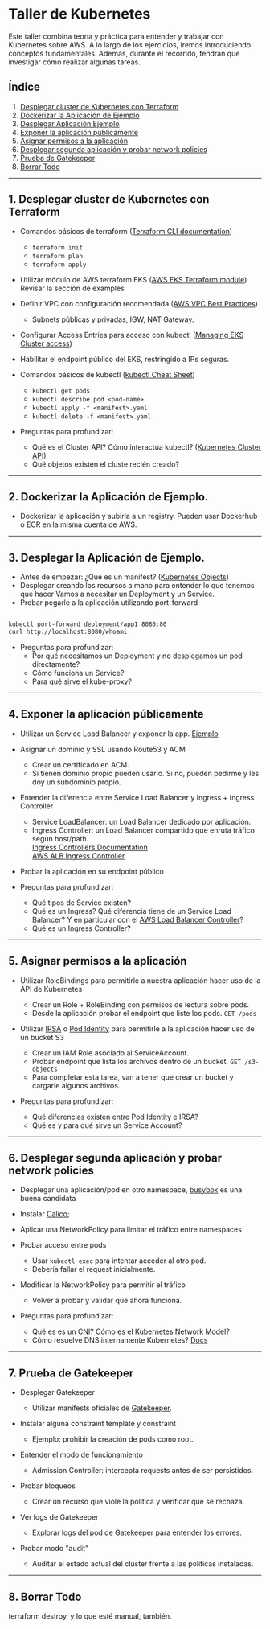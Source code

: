 # Taller de Kubernetes

Este taller combina teoría y práctica para entender y trabajar con Kubernetes sobre AWS. A lo largo de los ejercicios, iremos introduciendo conceptos fundamentales. Además, durante el recorrido, tendrán que investigar cómo realizar algunas tareas.

## Índice

1. [Desplegar cluster de Kubernetes con Terraform](#2-desplegar-cluster-de-kubernetes-con-terraform)
2. [Dockerizar la Aplicación de Ejemplo](#2-dockerizar-la-aplicación-de-ejemplo)
3. [Desplegar Aplicación Ejemplo](#3-desplegar-la-aplicación-de-ejemplo)
4. [Exponer la aplicación públicamente](#4-exponer-la-aplicación-públicamente)
5. [Asignar permisos a la aplicación](#5-asignar-permisos-a-la-aplicación)
6. [Desplegar segunda aplicación y probar network policies](#6-desplegar-segunda-aplicación-y-probar-network-policies)
7. [Prueba de Gatekeeper](#7-prueba-de-gatekeeper)
8. [Borrar Todo](#8-Borrar-Todo)
---

## 1. Desplegar cluster de Kubernetes con Terraform

- Comandos básicos de terraform ([Terraform CLI documentation](https://developer.hashicorp.com/terraform/cli))
  - `terraform init`
  - `terraform plan`
  - `terraform apply`
  
- Utilizar módulo de AWS terraform EKS ([AWS EKS Terraform module](https://registry.terraform.io/modules/terraform-aws-modules/eks/aws/latest))
Revisar la sección de examples

- Definir VPC con configuración recomendada ([AWS VPC Best Practices](https://docs.aws.amazon.com/vpc/latest/userguide/VPC_Scenarios.html))
  - Subnets públicas y privadas, IGW, NAT Gateway.

- Configurar Access Entries para acceso con kubectl ([Managing EKS Cluster access](https://docs.aws.amazon.com/eks/latest/userguide/access-control.html))

- Habilitar el endpoint público del EKS, restringido a IPs seguras.

- Comandos básicos de kubectl ([kubectl Cheat Sheet](https://kubernetes.io/docs/reference/kubectl/cheatsheet/))
  - `kubectl get pods`
  - `kubectl describe pod <pod-name>`
  - `kubectl apply -f <manifest>.yaml`
  - `kubectl delete -f <manifest>.yaml`

- Preguntas para profundizar:
    - Qué es el Cluster API? Cómo interactúa kubectl? ([Kubernetes Cluster API](https://cluster-api.sigs.k8s.io/))
    - Qué objetos existen el cluste recién creado? 

---
## 2. Dockerizar la Aplicación de Ejemplo. 

- Dockerizar la aplicación y subirla a un registry. Pueden usar Dockerhub o ECR en la misma cuenta de AWS. 

--- 
## 3. Desplegar la Aplicación de Ejemplo.  

- Antes de empezar: ¿Qué es un manifest? ([Kubernetes Objects](https://kubernetes.io/docs/concepts/overview/working-with-objects/kubernetes-objects/))
- Desplegar creando los recursos a mano para entender lo que tenemos que hacer
Vamos a necesitar un Deployment y un Service. 
- Probar pegarle a la aplicación utilizando port-forward

```bash 

kubectl port-forward deployment/app1 8080:80  
curl http://localhost:8080/whoami  
```

- Preguntas para profundizar:
    - Por qué necesitamos un Deployment y no desplegamos un pod directamente?
    - Cómo funciona un Service? 
    - Para qué sirve el kube-proxy?


---

## 4. Exponer la aplicación públicamente

- Utilizar un Service Load Balancer y exponer la app. [Ejemplo](https://docs.aws.amazon.com/eks/latest/userguide/auto-configure-nlb.html#_sample_service)
- Asignar un dominio y SSL usando Route53 y ACM
  - Crear un certificado en ACM.
  - Si tienen dominio propio pueden usarlo. Si no, pueden pedirme y les doy un subdominio propio. 

- Entender la diferencia entre Service Load Balancer y Ingress + Ingress Controller
  - Service LoadBalancer: un Load Balancer dedicado por aplicación.
  - Ingress Controller: un Load Balancer compartido que enruta tráfico según host/path.  
    [Ingress Controllers Documentation](https://kubernetes.io/docs/concepts/services-networking/ingress-controllers/)  
    [AWS ALB Ingress Controller](https://kubernetes-sigs.github.io/aws-load-balancer-controller/latest/)

- Probar la aplicación en su endpoint público

- Preguntas para profundizar:
    - Qué tipos de Service existen? 
    - Qué es un Ingress? Qué diferencia tiene de un Service Load Balancer? Y en particular con el [AWS Load Balancer Controller](https://kubernetes-sigs.github.io/aws-load-balancer-controller/latest/)?
    - Qué es un Ingress Controller?


---

## 5. Asignar permisos a la aplicación

- Utilizar RoleBindings para permitirle a nuestra aplicación hacer uso de la API de Kubernetes
  - Crear un Role + RoleBinding con permisos de lectura sobre pods.
  - Desde la aplicación probar el endpoint que liste los pods. `GET /pods`  

- Utilizar [IRSA](https://docs.aws.amazon.com/eks/latest/userguide/iam-roles-for-service-accounts.html) o [Pod Identity](https://docs.aws.amazon.com/eks/latest/userguide/pod-identities.html) para permitirle a la aplicación hacer uso de un bucket S3
  - Crear un IAM Role asociado al ServiceAccount.
  - Probar endpoint que lista los archivos dentro de un bucket. `GET /s3-objects`
  - Para completar esta tarea, van a tener que crear un bucket y cargarle algunos archivos. 

- Preguntas para profundizar:
    - Qué diferencias existen entre Pod Identity e IRSA?
    - Qué es y para qué sirve un Service Account?  

---

## 6. Desplegar segunda aplicación y probar network policies

- Desplegar una aplicación/pod en otro namespace, [busybox](https://github.com/ipedrazas/k8s-lskp-demo/blob/master/busybox-pod.yaml) es una buena candidata
- Instalar [Calico](https://docs.tigera.io/calico/latest/getting-started/kubernetes/managed-public-cloud/eks);
- Aplicar una NetworkPolicy para limitar el tráfico entre namespaces

- Probar acceso entre pods
  - Usar `kubectl exec` para intentar acceder al otro pod.
  - Debería fallar el request inicialmente.

- Modificar la NetworkPolicy para permitir el tráfico
  - Volver a probar y validar que ahora funciona.

- Preguntas para profundizar:
    -  Qué es es un [CNI](https://kubernetes.io/docs/concepts/extend-kubernetes/compute-storage-net/network-plugins/)? Cómo es el [Kubernetes Network Model](https://kubernetes.io/docs/concepts/services-networking/#the-kubernetes-network-model)? 
    -  Cómo resuelve DNS internamente Kubernetes? [Docs](https://kubernetes.io/docs/concepts/services-networking/dns-pod-service/)
---

## 7. Prueba de Gatekeeper

- Desplegar Gatekeeper  
  - Utilizar manifests oficiales de [Gatekeeper](https://open-policy-agent.github.io/gatekeeper/website/docs/install).

- Instalar alguna constraint template y constraint  
  - Ejemplo: prohibir la creación de pods como root.

- Entender el modo de funcionamiento
  - Admission Controller: intercepta requests antes de ser persistidos.

- Probar bloqueos
  - Crear un recurso que viole la política y verificar que se rechaza.

- Ver logs de Gatekeeper
  - Explorar logs del pod de Gatekeeper para entender los errores.

- Probar modo "audit"
  - Auditar el estado actual del clúster frente a las políticas instaladas.

---
## 8. Borrar Todo 

terraform destroy, y lo que esté manual, también. 
